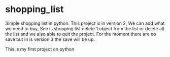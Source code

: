 # shopping_list
Simple shopping list in python.
This project is in version 2,
We can add what we need to buy,
See is shopping list
delete 1 object from the list or delete all the list
and we also able to quit the project.
For the moment there are no save but in is version 3 the save will be up.

This is my first project on python 
